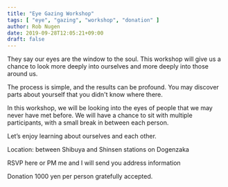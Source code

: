 ```yaml
---
title: "Eye Gazing Workshop"
tags: [ "eye", "gazing", "workshop", "donation" ]
author: Rob Nugen
date: 2019-09-28T12:05:21+09:00
draft: false
---
```


They say our eyes are the window to the soul. This workshop will give us a chance to look more deeply into ourselves and more deeply into those around us.

The process is simple, and the results can be profound. You may discover parts about yourself that you didn't know where there.

In this workshop, we will be looking into the eyes of people that we may never have met before. We will have a chance to sit with multiple participants, with a small break in between each person.

Let’s enjoy learning about ourselves and each other.

Location: between Shibuya and Shinsen stations on Dogenzaka

RSVP here or PM me and I will send you address information

Donation 1000 yen per person gratefully accepted.
